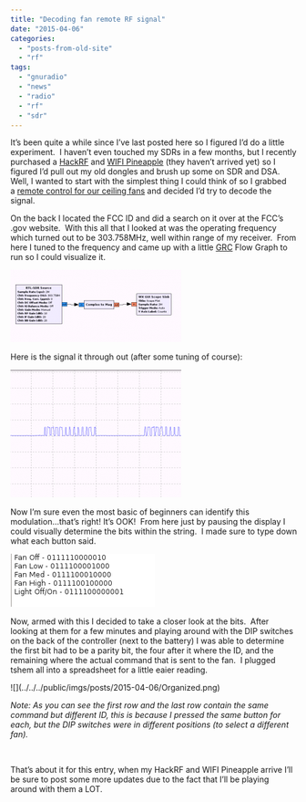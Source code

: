 ```yaml
---
title: "Decoding fan remote RF signal"
date: "2015-04-06"
categories: 
  - "posts-from-old-site"
  - "rf"
tags: 
  - "gnuradio"
  - "news"
  - "radio"
  - "rf"
  - "sdr"
---
```


It’s been quite a while since I’ve last posted here so I figured I’d do a little experiment.  I haven’t even touched my SDRs in a few months, but I recently purchased a [HackRF](https://web.archive.org/web/20150523023304/https://greatscottgadgets.com/hackrf/) and [WIFI Pineapple](https://web.archive.org/web/20150523023304/https://www.wifipineapple.com/) (they haven’t arrived yet) so I figured I’d pull out my old dongles and brush up some on SDR and DSA.  Well, I wanted to start with the simplest thing I could think of so I grabbed a [remote control for our ceiling fans](https://web.archive.org/web/20150523023304/https://apps.fcc.gov/eas/GetApplicationAttachment.html?id=919219) and decided I’d try to decode the signal.

On the back I located the FCC ID and did a search on it over at the FCC’s .gov website.  With this all that I looked at was the operating frequency which turned out to be 303.758MHz, well within range of my receiver.  From here I tuned to the frequency and came up with a little [GRC](https://web.archive.org/web/20150523023304/http://gnuradio.org/redmine/projects/gnuradio/wiki) Flow Graph to run so I could visualize it.

![](../../../public/imgs/posts/2015-04-06/38da4-graph-300x127-1.png)

Here is the signal it through out (after some tuning of course):

![](../../../public/imgs/posts/2015-04-06/0ccfb-signal-300x224-1.png)

Now I’m sure even the most basic of beginners can identify this modulation…that’s right! It’s OOK!  From here just by pausing the display I could visually determine the bits within the string.  I made sure to type down what each button said.

![](../../../public/imgs/posts/2015-04-06/8025a-bits1.png)

Now, armed with this I decided to take a closer look at the bits.  After looking at them for a few minutes and playing around with the DIP switches on the back of the controller (next to the battery) I was able to determine the first bit had to be a parity bit, the four after it where the ID, and the remaining where the actual command that is sent to the fan.  I plugged tshem all into a spreadsheet for a little eaier reading.

!\[](../../../public/imgs/posts/2015-04-06/Organized.png)

_Note: As you can see the first row and the last row contain the same command but different ID, this is because I pressed the same button for each, but the DIP switches were in different positions (to select a different fan)._

 

That’s about it for this entry, when my HackRF and WIFI Pineapple arrive I’ll be sure to post some more updates due to the fact that I’ll be playing around with them a LOT.

